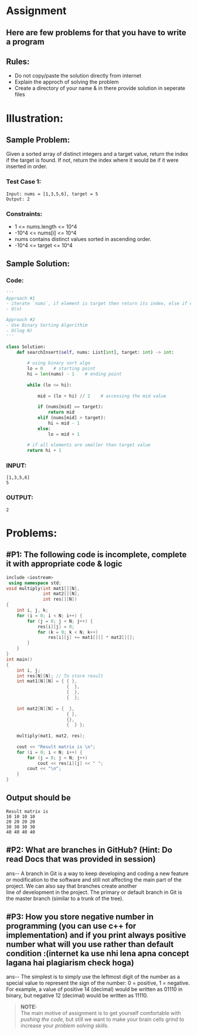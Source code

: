 # Assignment
## Here are few problems for that you have to write a program
## Rules:
- Do not copy/paste the solution directly from internet
- Explain the approch of solving the problem
- Create a directory of your name & in there provide solution in seperate files

# Illustration:
## Sample Problem:
Given a sorted array of distinct integers and a target value, return the index if the target is found. If not, return the index where it would be if it were inserted in order.

### Test Case 1:
```
Input: nums = [1,3,5,6], target = 5
Output: 2
```
### Constraints:
- 1 <= nums.length <= 10^4
- -10^4 <= nums[i] <= 10^4
- nums contains distinct values sorted in ascending order.
- -10^4 <= target <= 10^4

## Sample Solution:
### Code:
```py
'''
Approach #1
- iterate `nums`, if element is target then return its index, else if element exceeds target then return its index
- O(n)

Approach #2
- Use Binary Sorting Algorithim
- O(log N)
'''

class Solution:
    def searchInsert(self, nums: List[int], target: int) -> int:
        
        # using binary sort algo
        lo = 0    # starting point
        hi = len(nums) - 1    # ending point
                
        while (lo <= hi):
            
            mid = (lo + hi) // 2    # accessing the mid value
            
            if (nums[mid] == target):
                return mid
            elif (nums[mid] > target):
                hi = mid - 1
            else:
                lo = mid + 1
        
        # if all elements are smaller than target value
        return hi + 1
```

### INPUT:
```
[1,3,5,6]
5
```

### OUTPUT:
```
2
```
# Problems:
## #P1: The following code is incomplete, complete it with appropriate code & logic
```cpp
include <iostream>
 using namespace std;
void multiply(int mat1[][N],
              int mat2[][N],
              int res[][N])
{
    int i, j, k;
    for (i = 0; i < N; i++) {
        for (j = 0; j < N; j++) {
            res[i][j] = 0;
            for (k = 0; k < N; k++)
                res[i][j] += mat1[][] * mat2[][];
        }
    }
}
int main()
{
    int i, j;
    int res[N][N]; // To store result
    int mat1[N][N] = { { },
                       {  },
                       {  },
                       {  };
 
    int mat2[N][N] = {  },
                       { },
                       {},
                       {  } };
 
    multiply(mat1, mat2, res);
 
    cout << "Result matrix is \n";
    for (i = 0; i < N; i++) {
        for (j = 0; j < N; j++)
            cout << res[i][j] << " ";
        cout << "\n";
    }
}
``` 
## Output should be
```
Result matrix is 
10 10 10 10 
20 20 20 20 
30 30 30 30 
40 40 40 40
```

## #P2: What are branches in GitHub? (Hint: Do read Docs that was provided in session)
ans-- A branch in Git is a way to keep developing and coding
		a new feature or modification to the software and still not affecting 
		the main part of the project. We can also say that branches create another	
		line of development in the project. The primary or default branch in Git is the 
		master branch (similar to a trunk of the tree).


## #P3: How you store negative number in programming (you can use c++ for implementation) and if you print always positive number what will you use rather than default condition :(internet ka use nhi lena apna concept lagana hai  plagiarism‌ check hoga)
ans-- The simplest is to simply use the leftmost digit of the number as a special value to 
		represent the sign of the number: 0 = positive, 1 = negative. For example, a value of 
		positive 14 (decimal) would be written as 01110 in binary, but negative 12 (decimal) 
		would be written as 11110.
>**NOTE:** <br> The main motive of assignment is to get yourself comfortable with *pushing the code*, but still we want to make your brain cells grind to increase your *problem solving skills*.

